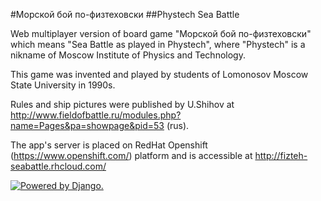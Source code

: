 #Морской бой по-физтеховски
##Phystech Sea Battle

Web multiplayer version of board game "Морской бой по-физтеховски" which means "Sea Battle as played in Phystech", where "Phystech" is a nikname of Moscow Institute of Physics and Technology.

This game was invented and played by students of Lomonosov Moscow State University in 1990s.

Rules and ship pictures were published by U.Shihov at http://www.fieldofbattle.ru/modules.php?name=Pages&pa=showpage&pid=53 (rus).

The app's server is placed on RedHat Openshift (https://www.openshift.com/) platform and is accessible at http://fizteh-seabattle.rhcloud.com/

<a href="http://www.djangoproject.com/"><img src="https://www.djangoproject.com/m/img/badges/djangopowered126x54.gif" border="0" alt="Powered by Django." title="Powered by Django." /></a>
